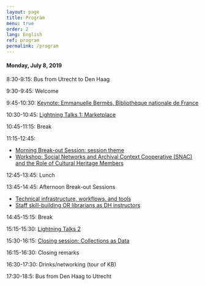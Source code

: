 ```yaml
---
layout: page
title: Program
menu: true
order: 2
lang: English
ref: program
permalink: /program
---
```


#### Monday, July 8, 2019

8:30-9:15: Bus from Utrecht to Den Haag

9:30-9:45: Welcome

9:45-10:30: [Keynote: Emmanuelle Bermès, Bibliothèque nationale de France]()

10:30-10:45: [Lightning Talks 1: Marketplace]()

10:45-11:15: Break

11:15-12:45:
* [Morning Break-out Session: session theme]()
* [Workshop: Social Networks and Archival Context Cooperative (SNAC) and the Role of Cultural Heritage Members ]()

12:45-13:45: Lunch

13:45-14:45: Afternoon Break-out Sessions
* [Technical infrastructure, workflows, and tools]()
* [Staff skill-building OR librarians as DH instructors]()

14:45-15:15: Break

15:15-15:30: [Lightning Talks 2]()

15:30-16:15: [Closing session: Collections as Data]()

16:15-16:30: Closing remarks

16:30-17:30: Drinks/networking (tour of KB)

17:30-18:5: Bus from Den Haag to Utrecht
